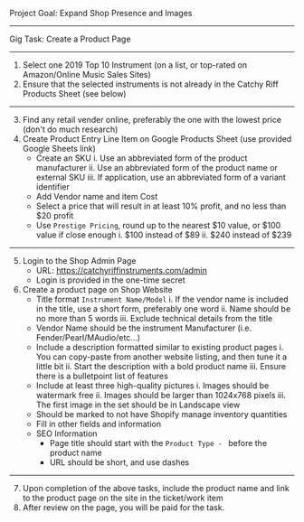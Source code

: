 Project Goal: Expand Shop Presence and Images

----

Gig Task: Create a Product Page

----

1. Select one 2019 Top 10 Instrument (on a list, or top-rated on Amazon/Online Music Sales Sites)
2. Ensure that the selected instruments is not already in the Catchy Riff Products Sheet (see below)

----

3. Find any retail vender online, preferably the one with the lowest price (don't do much research)
4. Create Product Entry Line Item on Google Products Sheet (use provided Google Sheets link)
	- Create an SKU 
		i. Use an abbreviated form of the product manufacturer
		ii. Use an abbreviated form of the product name or external SKU
		iii. If application, use an abbreviated form of a variant identifier
	- Add Vendor name and item Cost
	- Select a price that will result in at least 10% profit, and no less than $20 profit
	- Use `Prestige Pricing`, round up to the nearest $10 value, or $100 value if close enough
		i. $100 instead of $89
		ii. $240 instead of $239
	
----
	
5. Login to the Shop Admin Page
    - URL: https://catchyriffinstruments.com/admin
    - Login is provided in the one-time secret 
6. Create a product page on Shop Website
	- Title format `Instrument Name/Model`
		i. If the vendor name is included in the title, use a short form, preferably one word
		ii. Name should be no more than 5 words
		iii. Exclude technical details from the title
	- Vendor Name should be the instrument Manufacturer (i.e. Fender/Pearl/MAudio/etc...)
	- Include a description formatted similar to existing product pages
		i. You can copy-paste from another website listing, and then tune it a little bit
		ii. Start the description with a bold product name
		iii. Ensure there is a bulletpoint list of features
	- Include at least three high-quality pictures
	    i. Images should be watermark free
		ii. Images should be larger than 1024x768 pixels
		iii. The first image in the set should be in Landscape view
    - Should be marked to not have Shopify manage inventory quantities
	- Fill in other fields and information
	- SEO Information 
		- Page title should start with the `Product Type - ` before the product name
		- URL should be short, and use dashes
	
----

7. Upon completion of the above tasks, include the product name and link to the product page on the site in the ticket/work item
8. After review on the page, you will be paid for the task. 

